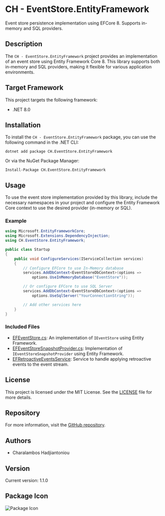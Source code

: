 # CH - EventStore.EntityFramework

Event store persistence implementation using EFCore 8. Supports in-memory and SQL providers.

## Description

The `CH - EventStore.EntityFramework` project provides an implementation of an event store using Entity Framework Core 8. This library supports both in-memory and SQL providers, making it flexible for various application environments.

## Target Framework

This project targets the following framework:
- .NET 8.0

## Installation

To install the `CH - EventStore.EntityFramework` package, you can use the following command in the .NET CLI:

```
dotnet add package CH.EventStore.EntityFramework
```

Or via the NuGet Package Manager:

```
Install-Package CH.EventStore.EntityFramework
```

## Usage

To use the event store implementation provided by this library, include the necessary namespaces in your project and configure the Entity Framework Core context to use the desired provider (in-memory or SQL).

### Example

```csharp
using Microsoft.EntityFrameworkCore;
using Microsoft.Extensions.DependencyInjection;
using CH.EventStore.EntityFramework;

public class Startup
{
    public void ConfigureServices(IServiceCollection services)
    {
        // Configure EFCore to use In-Memory database
        services.AddDbContext<EventStoreDbContext>(options =>
            options.UseInMemoryDatabase("EventStore"));

        // Or configure EFCore to use SQL Server
        services.AddDbContext<EventStoreDbContext>(options =>
            options.UseSqlServer("YourConnectionString"));

        // Add other services here
    }
}
```

### Included Files

- [EFEventStore.cs](#efeventstore.cs-context): An implementation of `IEventStore` using Entity Framework.
- [EFEventStoreSnapshotProvider.cs](#efeventstoresnapshotprovider.cs-context): Implementation of `IEventStoreSnapshotProvider` using Entity Framework.
- [EFRetroactiveEventsService](#class:ch.eventstore.entityframework.efretroactiveeventsservice): Service to handle applying retroactive events to the event stream.

## License

This project is licensed under the MIT License. See the [LICENSE](LICENSE) file for more details.

## Repository

For more information, visit the [GitHub repository](https://github.com/thecodewrapper/CH.Framework).

## Authors

- Charalambos Hadjiantoniou

## Version

Current version: 1.1.0

## Package Icon

![Package Icon](logo-duck.png)